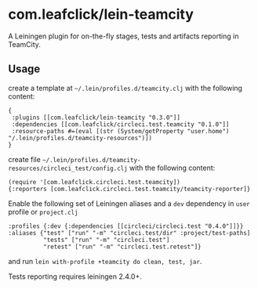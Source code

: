 # com.leafclick/lein-teamcity

A Leiningen plugin for on-the-fly stages, tests and artifacts
reporting in TeamCity.

## Usage

create a template at `~/.lein/profiles.d/teamcity.clj` with the
following content:

    {
     :plugins [[com.leafclick/lein-teamcity "0.3.0"]]
     :dependencies [[com.leafclick/circleci.test.teamcity "0.1.0"]]
     :resource-paths #=(eval [(str (System/getProperty "user.home") "/.lein/profiles.d/teamcity-resources")])
    }

create file `~/.lein/profiles.d/teamcity-resources/circleci_test/config.clj` with the following content:

    (require '[com.leafclick.circleci.test.teamcity])
    {:reporters [com.leafclick.circleci.test.teamcity/teamcity-reporter]}

Enable the following set of Leiningen aliases and a `dev` dependency in `user` profile or `project.clj`

    :profiles {:dev {:dependencies [[circleci/circleci.test "0.4.0"]]}}
    :aliases {"test" ["run" "-m" "circleci.test/dir" :project/test-paths]
              "tests" ["run" "-m" "circleci.test"]
              "retest" ["run" "-m" "circleci.test.retest"]}

and run `lein with-profile +teamcity do clean, test, jar`.

Tests reporting requires leiningen 2.4.0+.